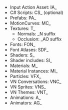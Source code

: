 - Input Action Asset: IA_
- C# Scripts: CS_ (optional)
- Prefabs: PA_
- MotionCurves: MC_
- Textures: T_
  - Normals: _N suffix
  - Occlusion: _AO suffix
- Fonts: FON_
- Font Atlases: SDF_
- Shaders: S_
- Shader includes: SI_
- Materials: M_
- Material Instances: MI_
- Particles: VFX_
- VN Conversations: VNC_
- VN Sprites: VNS_
- VN Themes: VNT_
- Animations: A_
- Animators: AG_